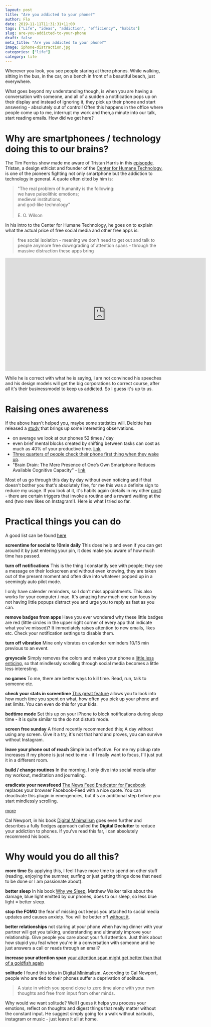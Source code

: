 ```yaml
---
layout: post
title: "Are you addicted to your phone?"
author: Flo
date: 2019-11-11T11:31:31+11:00
tags: ["Life", "ideas", "addiction", "efficiency", "habits"]
slug: are-you-addicted-to-your-phone
draft: false
meta_title: "Are you addicted to your phone?"
image: iphone-distraction.jpg
categories: ["life"]
category: life
---
```


Wherever you look, you see people staring at there phones. While walking, sitting in the bus, in the car, on a bench in front of a beautiful beach, just everywhere.<!-- end --> 

What goes beyond my understanding though, is when you are having a conversation with someone, and all of a sudden a notification pops up on their display and instead of ignoring it, they pick up their phone and start answering - absolutely out of control! Often this happens in the office where people come up to me, interrupt my work and then,a minute into our talk, start reading emails. How did we get here?

# Why are smartphonees / technology doing this to our brains?

The Tim Ferriss show made me aware of Tristan Harris in this [episopde](https://podcasts.apple.com/au/podcast/the-tim-ferriss-show/id863897795?i=1000450386427). Tristan, a design ethicist and founder of the [Center for Humane Technology](https://humanetech.com/), is one of the pioneers fighting not only smartphone but the addiction to technology in general. A quote often cited by him is:

> "The real problem of humanity is the following: <br>
> we have paleolithic emotions; <br>
> medieval institutions; <br>
> and god-like technology" <br>
> <br>
> E. O. Wilson

In his intro to the Center for Humane Technology, he goes on to explain what the actual price of free social media and other free apps is:

> free social isolation - meaning we don't need to get out and talk to people anymore
> free downgrading of attention spans - through the massive distraction these apps bring

<iframe title="vimeo-player" src="https://player.vimeo.com/video/344697550" width="640" height="360" frameborder="0" allowfullscreen></iframe>

While he is correct with what he is saying, I am not convinced his speeches and his design models will get the big corporations to correct course, after all it's their businessmodel to keep us addicted. So I guess it's up to us.

# Raising ones awareness

If the above hasn't helped you, maybe some statistics will. Deloitte has released a [study](https://www2.deloitte.com/us/en/pages/technology-media-and-telecommunications/articles/global-mobile-consumer-survey-us-edition.html) that brings up some interesting observations.

* on average we look at our phones 52 times / day
* even brief mental blocks created by shifting between tasks can cost as much as 40% of your productive time. [link](https://www.apa.org/research/action/multitask)
* [Three quarters of people check their phone first thing when they wake up](https://www.success.com/12-steps-to-breaking-smartphone-addiction).
* "Brain Drain: The Mere Presence of One’s Own Smartphone Reduces Available Cognitive Capacity" - [link](https://www.journals.uchicago.edu/doi/abs/10.1086/691462)

Most of us go through this day by day without even noticing and if that doesn't bother you that's absolutely fine, for me this was a definite sign to reduce my usage. If you look at it, it's habits again (details in my other [post](my-daily-routines-an-how-they-helped-me)) - there are certain triggers that invoke a routine and a reward waiting at the end (two new likes on Instagram!). Here is what I tried so far.

# Practical things you can do

A good list can be found [here](https://humanetech.com/resources/take-control/)

**screentime for social to 10min daily** This does help and even if you can get around it by just entering your pin, it does make you aware of how much time has passed.

**turn off notifications** This is the thing I constantly see with people; they see a message on their lockscreen and without even knowing, they are taken out of the present moment and often dive into whatever popped up in a seemingly auto pilot mode.

I only have calender reminders, so I don't miss appointments. This also works for your computer / mac. It's amazing how much one can focus by not having little popups distract you and urge you to reply as fast as you can.

**remove badges from apps** Have you ever wondered why these little badges are red (little circles in the upper right corner of every app that indicate what you've missed)? It immediately raises attention to new emails, likes etc. Check your notification settings to disable them.

**turn off vibration** Mine only vibrates on calender reminders 10/15 min previous to an event.

**greyscale** Simply removes the colors and makes your phone a [little less enticing](https://www.apartmenttherapy.com/grayscale-iphone-266894), so that mindlessly scrolling through social media becomes a little less interesting.

**no games** To me, there are better ways to kill time. Read, run, talk to someone etc.

**check your stats in screentime** [This great feature](https://support.apple.com/en-au/HT208982) allows you to look into how much time you spent on what, how often you pick up your phone and set limits. You can even do this for your kids.

**bedtime mode** Set this up on your iPhone to block notifications during sleep time - it is quite similar to the do not disturb mode.

**screen free sunday** A friend recently recommended this; A day without using any screen. Give it a try, it's not that hard and proves, you can survive without Instagram.

**leave your phone out of reach** Simple but effective. For me my pickup rate increases if my phone is just next to me - if I really want to focus, I'll just put it in a different room.

**build / change routines** In the morning, I only dive into social media after my workout, meditation and journaling.

**eradicate your newsfeeed** [The News Feed Eradicator for Facebook](https://chrome.google.com/webstore/detail/news-feed-eradicator-for/fjcldmjmjhkklehbacihaiopjklihlgg) replaces your browser Facebook-Feed with a nice quote. You can deactivate this plugin in emergencies, but it's an additional step before you start mindlessly scrolling.

[more](https://www.helpguide.org/articles/addictions/smartphone-addiction.htm)

Cal Newport, in his book [Digital Minimalism](https://www.calnewport.com/books/digital-minimalism/) goes even further and describes a fully fledges approach called the **Digital Declutter** to reduce your addiction to phones. If you've read this far, I can absolutely recommend his book.

# Why would you do all this?

**more time** By applying this, I feel I have more time to spend on other stuff (reading, enjoying the summer, surfing or just getting things done that need to be done or I am passionate about).

**better sleep** In his book [Why we Sleep](https://en.wikipedia.org/wiki/Why_We_Sleep), Matthew Walker talks about the damage, blue light emitted by our phones, does to our sleep, so less blue light = better sleep.

**stop the FOMO** the fear of missing out keeps you attached to social media updates and causes anxiety. You will be better off [without it](https://www.developgoodhabits.com/fear-of-missing-out/).

**better relationships** not staring at your phone when having dinner with your partner will get you talking, understanding and ultimately improve your relationship. Give people you care about your full attention. Just think about how stupid you feal when you're in a conversation with someone and he just answers a call or reads through an email?

**increase your attention span** [your attention span might get better than that of a goldfish again](https://time.com/3858309/attention-spans-goldfish/)

**solitude** I found this idea in [Digital Minimalism](https://www.calnewport.com/books/digital-minimalism/). According to Cal Newport, people who are tied to their phones suffer a deprivation of solitude.

> A state in which you spend close to zero time alone with your own thoughts and free from input from other minds.

Why would we want solitude? Well I guess it helps you process your emotions, reflect on thoughts and digest things that really matter without the constant input. He suggest simply going for a walk without earbuds, instagram or music - just leave it all at home.